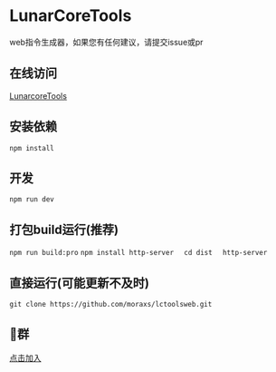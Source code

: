 # LunarCoreTools
web指令生成器，如果您有任何建议，请提交issue或pr
## 在线访问
[LunarcoreTools](https://cmd.morax.top)
## 安装依赖
`
npm install
`

## 开发
`
npm run dev
`

## 打包build运行(推荐)
`
npm run build:pro
`
`
npm install http-server  
`
`
cd dist  
`
`
http-server
`
## 直接运行(可能更新不及时)

`
git clone https://github.com/moraxs/lctoolsweb.git
`
## 🐧群
[点击加入](http://qm.qq.com/cgi-bin/qm/qr?_wv=1027&k=3xtg3KSLEwAFzM9XgWBZTlOrOfTXvihG&authKey=syXEjNzTkMDmo9W542c3WnF7jAzloct2mPWACx3WapS7qK93j%2BK3jX7r4xLStnD4&noverify=0&group_code=124750952)